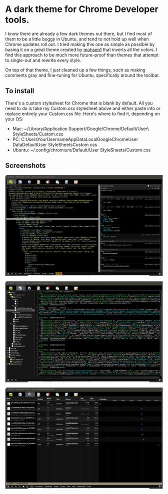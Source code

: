 A dark theme for Chrome Developer tools.
========================================

I know there are already a few dark themes out there, but I find most of them to be a little buggy in Ubuntu, and tend to not hold up well when Chrome updates roll out. I tried making this one as simple as possible by basing it on a great theme created by [mohsen1](https://github.com/mohsen1/Chrome-Dev-tools-dark-theme) that inverts all the colors. I find this approach to be much more future-proof than themes that attempt to single-out and rewrite every style.

On top of that theme, I just cleaned up a few things, such as making comments gray and fine-tuning for Ubuntu, specifically around the toolbar.

To install
-----------

There's a custom stylesheet for Chrome that is blank by default. All you need to do is take my Custom.css stylesheet above and either paste into or replace entirely your Custom.css file. Here's where to find it, depending on your OS: 

- Mac: ~/Library/Application Support/Google/Chrome/Default/User\ StyleSheets/Custom.css
- PC: C:UsersYourUsernameAppDataLocalGoogleChromeUser DataDefaultUser StyleSheetsCustom.css
- Ubuntu: ~/.config/chromium/Default/User StyleSheets/Custom.css


Screenshots
-----------

![Elements](screenshot1.png)

![Resources](screenshot2.png)

![Network](screenshot3.png)
